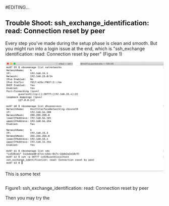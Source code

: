 #EDITING...
## Trouble Shoot: ssh_exchange_identification: read: Connection reset by peer

Every step you've made during the setup phase is clean and smooth. But you might run into a login issue at the end, which is "ssh_exchange identification: read: Connection reset by peer" (Figure 1)

<feature>
  <table>
    <tr>
      <img align = "left" width = "700" src = "images/1.png" /> This is some text
    </tr>
  </table>
  <figcaption>Figure1: ssh_exchange_identification: read: Connection reset by peer</figcaption>
</feature>


Then you may try the

